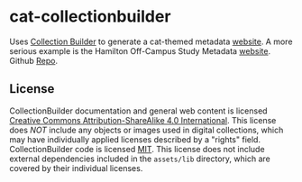 # cat-collectionbuilder

Uses [Collection Builder](https://collectionbuilder.github.io) to generate a cat-themed metadata [website](https://jiinjeong.github.io/cat-collectionbuilder/).
A more serious example is the Hamilton Off-Campus Study Metadata [website](https://hamilton-ocs.github.io/video-archive/). Github [Repo](https://github.com/Hamilton-OCS/video-archive).

## License

CollectionBuilder documentation and general web content is licensed [Creative Commons Attribution-ShareAlike 4.0 International](http://creativecommons.org/licenses/by-sa/4.0/). 
This license does *NOT* include any objects or images used in digital collections, which may have individually applied licenses described by a "rights" field.
CollectionBuilder code is licensed [MIT](https://github.com/CollectionBuilder/collectionbuilder-gh/blob/main/LICENSE). 
This license does not include external dependencies included in the `assets/lib` directory, which are covered by their individual licenses.
